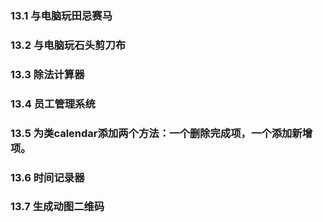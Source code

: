 ### 13.1 与电脑玩田忌赛马

### 13.2 与电脑玩石头剪刀布

### 13.3 除法计算器

### 13.4 员工管理系统

### 13.5 为类calendar添加两个方法：一个删除完成项，一个添加新增项。

### 13.6 时间记录器

### 13.7 生成动图二维码

